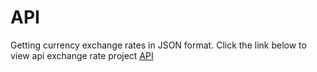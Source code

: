 # API
Getting currency exchange rates in JSON format.
Click the link below to view api exchange rate project
[API](https://venish-karan.github.io/API/)
